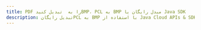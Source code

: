 ---title: PDF را به  تبدیل کنیدBMP، PCL به BMP مبدل رایگان یا Java SDKdescription: تبدیل رایگانPCL به BMP با استفاده از Java Cloud APIs & SDK همچنین اسناد PDF را در Cloud ایجاد، ویرایش و رندر کنید.---